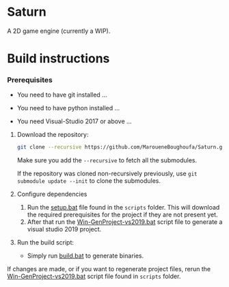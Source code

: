 # Saturn
A 2D game engine (currently a WIP).

# Build instructions

### Prerequisites

- You need to have git installed ...

- You need to have python installed ...

- You need Visual-Studio 2017 or above ...

1. Download the repository:

    ```sh
    git clone --recursive https://github.com/MaroueneBoughoufa/Saturn.git
    ```

    Make sure you add the `--recursive` to fetch all the submodules.

    If the repository was cloned non-recursively previously, use ` git submodule update --init ` to clone the submodules.

2. Configure dependencies

    1. Run the [setup.bat](./scripts/setup.bat) file found in the `scripts` folder. This will download the required prerequisites for the project if they are not present yet.
    2. After that run the [Win-GenProject-vs2019.bat](./scripts/Win-GenProject-vs2019.bat) script file to generate a visual studio 2019 project.

3. Run the build script:

	- Simply run [build.bat](./scripts/build.bat) to generate binaries.

If changes are made, or if you want to regenerate project files, rerun the [Win-GenProject-vs2019.bat](./scripts/Win-GenProject-vs2019.bat) script file found in `scripts` folder.
